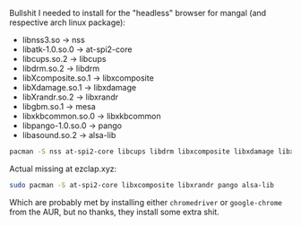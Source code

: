 Bullshit I needed to install for the "headless" browser for mangal (and respective arch linux package):

- libnss3.so -> nss
- libatk-1.0.so.0 -> at-spi2-core
- libcups.so.2 -> libcups
- libdrm.so.2 -> libdrm
- libXcomposite.so.1 -> libxcomposite
- libXdamage.so.1 -> libxdamage
- libXrandr.so.2 -> libxrandr
- libgbm.so.1 -> mesa
- libxkbcommon.so.0 -> libxkbcommon
- libpango-1.0.so.0 -> pango
- libasound.so.2 -> alsa-lib

```sh
pacman -S nss at-spi2-core libcups libdrm libxcomposite libxdamage libxrandr mesa libxkbcommon pango alsa-lib
```

Actual missing at ezclap.xyz:

```sh
sudo pacman -S at-spi2-core libxcomposite libxrandr pango alsa-lib
```

Which are probably met by installing either `chromedriver` or `google-chrome` from the AUR, but no thanks, they install some extra shit.